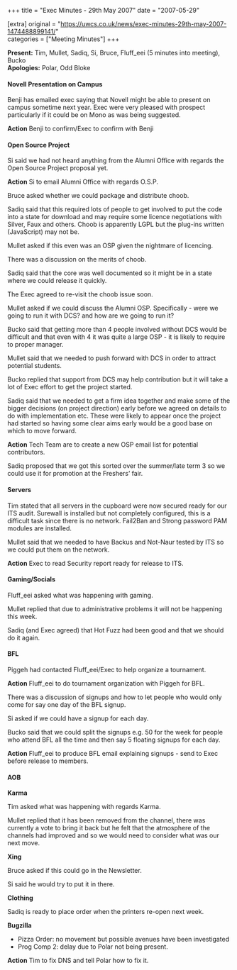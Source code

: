 +++
title = "Exec Minutes - 29th May 2007"
date = "2007-05-29"

[extra]
original = "https://uwcs.co.uk/news/exec-minutes-29th-may-2007-1474488899141/"    
categories = ["Meeting Minutes"]
+++

**Present:** Tim, Mullet, Sadiq, Si, Bruce, Fluff\_eei (5 minutes into meeting), Bucko  
**Apologies:** Polar, Odd Bloke

#### Novell Presentation on Campus

Benji has emailed exec saying that Novell might be able to present on campus sometime next year. Exec were very pleased with prospect particularly if it could be on Mono as was being suggested.

**Action** Benji to confirm/Exec to confirm with Benji

#### Open Source Project

Si said we had not heard anything from the Alumni Office with regards the Open Source Project proposal yet.

**Action** Si to email Alumni Office with regards O.S.P.

Bruce asked whether we could package and distribute choob.

Sadiq said that this required lots of people to get involved to put the code into a state for download and may require some licence negotiations with Silver, Faux and others. Choob is apparently LGPL but the plug-ins written (JavaScript) may not be.

Mullet asked if this even was an OSP given the nightmare of licencing.

There was a discussion on the merits of choob.

Sadiq said that the core was well documented so it might be in a state where we could release it quickly.

The Exec agreed to re-visit the choob issue soon.

Mullet asked if we could discuss the Alumni OSP. Specifically - were we going to run it with DCS? and how are we going to run it?

Bucko said that getting more than 4 people involved without DCS would be difficult and that even with 4 it was quite a large OSP - it is likely to require to proper manager.

Mullet said that we needed to push forward with DCS in order to attract potential students.

Bucko replied that support from DCS may help contribution but it will take a lot of Exec effort to get the project started.

Sadiq said that we needed to get a firm idea together and make some of the bigger decisions (on project direction) early before we agreed on details to do with implementation etc. These were likely to appear once the project had started so having some clear aims early would be a good base on which to move forward.

**Action** Tech Team are to create a new OSP email list for potential contributors.

Sadiq proposed that we got this sorted over the summer/late term 3 so we could use it for promotion at the Freshers’ fair.

#### Servers

Tim stated that all servers in the cupboard were now secured ready for our ITS audit. Surewall is installed but not completely configured, this is a difficult task since there is no network. Fail2Ban and Strong password PAM modules are installed.

Mullet said that we needed to have Backus and Not-Naur tested by ITS so we could put them on the network.

**Action** Exec to read Security report ready for release to ITS.

#### Gaming/Socials

Fluff\_eei asked what was happening with gaming.

Mullet replied that due to administrative problems it will not be happening this week.

Sadiq (and Exec agreed) that Hot Fuzz had been good and that we should do it again.

#### BFL

Piggeh had contacted Fluff\_eei/Exec to help organize a tournament.

**Action** Fluff\_eei to do tournament organization with Piggeh for BFL.

There was a discussion of signups and how to let people who would only come for say one day of the BFL signup.

Si asked if we could have a signup for each day.

Bucko said that we could split the signups e.g. 50 for the week for people who attend BFL all the time and then say 5 floating signups for each day.

**Action** Fluff\_eei to produce BFL email explaining signups - send to Exec before release to members.

#### AOB

**Karma**

Tim asked what was happening with regards Karma.

Mullet replied that it has been removed from the channel, there was currently a vote to bring it back but he felt that the atmosphere of the channels had improved and so we would need to consider what was our next move.

**Xing**

Bruce asked if this could go in the Newsletter.

Si said he would try to put it in there.

**Clothing**

Sadiq is ready to place order when the printers re-open next week.

**Bugzilla**

  - Pizza Order: no movement but possible avenues have been investigated
  - Prog Comp 2: delay due to Polar not being present.

**Action** Tim to fix DNS and tell Polar how to fix it.
